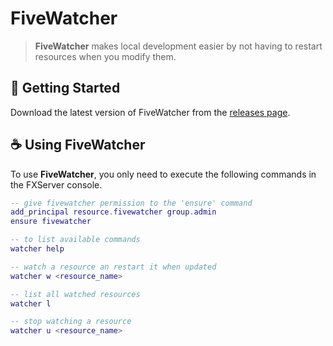 # FiveWatcher
> **FiveWatcher** makes local development easier by not having to restart resources when you modify them.

## 🚀 Getting Started

Download the latest version of FiveWatcher from the [releases page](https://github.com/heyyczer/watcher/releases).

## ☕ Using FiveWatcher

To use **FiveWatcher**, you only need to execute the following commands in the FXServer console.

```lua
-- give fivewatcher permission to the 'ensure' command
add_principal resource.fivewatcher group.admin
ensure fivewatcher

-- to list available commands
watcher help

-- watch a resource an restart it when updated
watcher w <resource_name>

-- list all watched resources
watcher l

-- stop watching a resource
watcher u <resource_name> 
```

